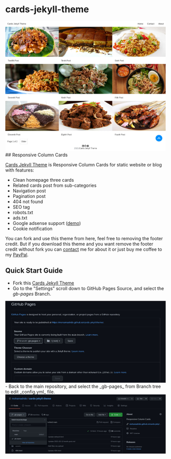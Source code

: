 # cards-jekyll-theme
<img src="https://github.com/mohamadrido/cards-jekyll-theme/blob/eb65e5e7cb2cdac6f09bcfc92988d34e06d15f84/screenshot-0.jpg">
## Responsive Column Cards

<a href="https://mohamadrido.github.io/cards-jekyll-theme">Cards Jekyll Theme</a> is Responsive Column Cards for static website or blog with features:

   - Clean homepage three cards
   - Related cards post from sub-categories
   - Navigation post
   - Pagination post
   - 404 not found
   - SEO tag
   - robots.txt
   - ads.txt
   - Google adsense support (<a href="https://mohamadrido.com">demo</a>)
   - Cookie notification

You can fork and use this theme from here, feel free to removing the footer credit. But if you download this theme and you want remove the footer credit without fork you can <a href="https://mohamadrido.com/contact">contact</a> me for about it or just buy me coffee to my <a href="https://paypal.me/mohamadrido">PayPal</a>.

## Quick Start Guide

   - Fork this <a href="https://mohamadrido.github.io/cards-jekyll-theme">Cards Jekyll Theme</a>
   - Go to the "Settings" scroll down to GitHub Pages Source, and select the _gb-pages_ Branch.

<img src="https://github.com/mohamadrido/cards-jekyll-theme/blob/b1f7621f77539821fe469b7e52023b658ae78d2a/screenshot-1.jpg">
   - Back to the main repository, and select the _gb-pages_ from Branch tree to edit _config.yml_ file.

<img src="https://github.com/mohamadrido/cards-jekyll-theme/blob/a7b46ff30df2c6b5a1faab7396a00fbe1b2ab80a/screenshot-2.jpg">
